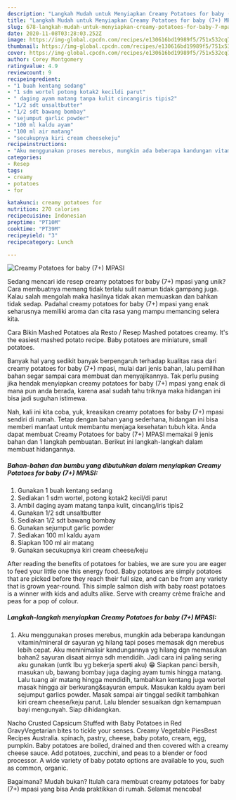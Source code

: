 ```yaml
---
description: "Langkah Mudah untuk Menyiapkan Creamy Potatoes for baby (7+) MPASI Anti Gagal"
title: "Langkah Mudah untuk Menyiapkan Creamy Potatoes for baby (7+) MPASI Anti Gagal"
slug: 678-langkah-mudah-untuk-menyiapkan-creamy-potatoes-for-baby-7-mpasi-anti-gagal
date: 2020-11-08T03:28:03.252Z
image: https://img-global.cpcdn.com/recipes/e130616bd19989f5/751x532cq70/creamy-potatoes-for-baby-7-mpasi-foto-resep-utama.jpg
thumbnail: https://img-global.cpcdn.com/recipes/e130616bd19989f5/751x532cq70/creamy-potatoes-for-baby-7-mpasi-foto-resep-utama.jpg
cover: https://img-global.cpcdn.com/recipes/e130616bd19989f5/751x532cq70/creamy-potatoes-for-baby-7-mpasi-foto-resep-utama.jpg
author: Corey Montgomery
ratingvalue: 4.9
reviewcount: 9
recipeingredient:
- "1 buah kentang sedang"
- "1 sdm wortel potong kotak2 kecildi parut"
- " daging ayam matang tanpa kulit cincangiris tipis2"
- "1/2 sdt unsaltbutter"
- "1/2 sdt bawang bombay"
- "sejumput garlic powder"
- "100 ml kaldu ayam"
- "100 ml air matang"
- "secukupnya kiri cream cheesekeju"
recipeinstructions:
- "Aku menggunakan proses merebus, mungkin ada beberapa kandungan vitamin/mineral dr sayuran yg hilang tapi poses memasak dgn merebus lebih cepat. Aku meninimalisir kandungannya yg hilang dgn memasukan bahan2 sayuran disaat airnya sdh mendidih. Jadi cara ini paling sering aku gunakan (untk Ibu yg bekerja sperti aku) 😁 Siapkan panci bersih, masukan ub, bawang bombay juga daging ayam tumis hingga matang. Lalu tuang air matang hingga mendidih, tambahkan kentang juga wortel masak hingga air berkurang&amp;sayuran empuk. Masukan kaldu ayam beri sejumput garlics powder. Masak sampai air tinggal sedikit tambahkan kiri cream cheese/keju parut. Lalu blender sesuaikan dgn kemampuan bayi mengunyah. Siap dihidangkan."
categories:
- Resep
tags:
- creamy
- potatoes
- for

katakunci: creamy potatoes for 
nutrition: 270 calories
recipecuisine: Indonesian
preptime: "PT10M"
cooktime: "PT39M"
recipeyield: "3"
recipecategory: Lunch

---
```



![Creamy Potatoes for baby (7+) MPASI](https://img-global.cpcdn.com/recipes/e130616bd19989f5/751x532cq70/creamy-potatoes-for-baby-7-mpasi-foto-resep-utama.jpg)

Sedang mencari ide resep creamy potatoes for baby (7+) mpasi yang unik? Cara membuatnya memang tidak terlalu sulit namun tidak gampang juga. Kalau salah mengolah maka hasilnya tidak akan memuaskan dan bahkan tidak sedap. Padahal creamy potatoes for baby (7+) mpasi yang enak seharusnya memiliki aroma dan cita rasa yang mampu memancing selera kita.

Cara Bikin Mashed Potatoes ala Resto / Resep Mashed potatoes creamy. It&#39;s the easiest mashed potato recipe. Baby potatoes are miniature, small potatoes.

Banyak hal yang sedikit banyak berpengaruh terhadap kualitas rasa dari creamy potatoes for baby (7+) mpasi, mulai dari jenis bahan, lalu pemilihan bahan segar sampai cara membuat dan menyajikannya. Tak perlu pusing jika hendak menyiapkan creamy potatoes for baby (7+) mpasi yang enak di mana pun anda berada, karena asal sudah tahu triknya maka hidangan ini bisa jadi suguhan istimewa.


Nah, kali ini kita coba, yuk, kreasikan creamy potatoes for baby (7+) mpasi sendiri di rumah. Tetap dengan bahan yang sederhana, hidangan ini bisa memberi manfaat untuk membantu menjaga kesehatan tubuh kita. Anda dapat membuat Creamy Potatoes for baby (7+) MPASI memakai 9 jenis bahan dan 1 langkah pembuatan. Berikut ini langkah-langkah dalam membuat hidangannya.

<!--inarticleads1-->

##### Bahan-bahan dan bumbu yang dibutuhkan dalam menyiapkan Creamy Potatoes for baby (7+) MPASI:

1. Gunakan 1 buah kentang sedang
1. Sediakan 1 sdm wortel, potong kotak2 kecil/di parut
1. Ambil  daging ayam matang tanpa kulit, cincang/iris tipis2
1. Gunakan 1/2 sdt unsaltbutter
1. Sediakan 1/2 sdt bawang bombay
1. Gunakan sejumput garlic powder
1. Sediakan 100 ml kaldu ayam
1. Siapkan 100 ml air matang
1. Gunakan secukupnya kiri cream cheese/keju


After reading the benefits of potatoes for babies, we are sure you are eager to feed your little one this energy food. Baby potatoes are simply potatoes that are picked before they reach their full size, and can be from any variety that is grown year-round. This simple salmon dish with baby roast potatoes is a winner with kids and adults alike. Serve with creamy crème fraîche and peas for a pop of colour. 

<!--inarticleads2-->

##### Langkah-langkah menyiapkan Creamy Potatoes for baby (7+) MPASI:

1. Aku menggunakan proses merebus, mungkin ada beberapa kandungan vitamin/mineral dr sayuran yg hilang tapi poses memasak dgn merebus lebih cepat. Aku meninimalisir kandungannya yg hilang dgn memasukan bahan2 sayuran disaat airnya sdh mendidih. Jadi cara ini paling sering aku gunakan (untk Ibu yg bekerja sperti aku) 😁 Siapkan panci bersih, masukan ub, bawang bombay juga daging ayam tumis hingga matang. Lalu tuang air matang hingga mendidih, tambahkan kentang juga wortel masak hingga air berkurang&amp;sayuran empuk. Masukan kaldu ayam beri sejumput garlics powder. Masak sampai air tinggal sedikit tambahkan kiri cream cheese/keju parut. Lalu blender sesuaikan dgn kemampuan bayi mengunyah. Siap dihidangkan.


Nacho Crusted Capsicum Stuffed with Baby Potatoes in Red GravyVegetarian bites to tickle your senses. Creamy Vegetable PiesBest Recipes Australia. spinach, pastry, cheese, baby potato, cream, egg, pumpkin. Baby potatoes are boiled, drained and then covered with a creamy cheese sauce. Add potatoes, zucchini, and peas to a blender or food processor. A wide variety of baby potato options are available to you, such as common, organic. 

Bagaimana? Mudah bukan? Itulah cara membuat creamy potatoes for baby (7+) mpasi yang bisa Anda praktikkan di rumah. Selamat mencoba!

